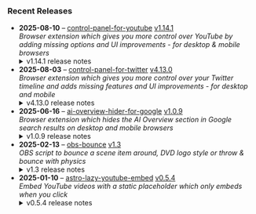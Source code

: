 ### Recent Releases

<!-- RECENT_RELEASES -->
<ul>
<li>
  <strong>2025-08-10</strong> – <a href="https://github.com/insin/control-panel-for-youtube">control-panel-for-youtube</a> <a href="https://github.com/insin/control-panel-for-youtube/releases/tag/v1.14.1">v1.14.1</a>
  <div><em>Browser extension which gives you more control over YouTube by adding missing options and UI improvements - for desktop &amp; mobile browsers</em></div>
  <details><summary>v1.14.1 release notes</summary><p>Visit the <a href="https://soitis.dev/control-panel-for-youtube" rel="nofollow">Control Panel for YouTube website</a> for installation links, more information about the extension, and FAQs. Follow <a href="https://bsky.app/profile/soitis.dev" rel="nofollow">@soitis.dev</a> on Bluesky for updates.</p>
<h2>Changes</h2>
<ul>
<li>Added a Block ads option (default: enabled)</li>
<li>Added a Disable Ambient mode option (default: enabled)</li>
<li>Enabled hiding Sponsored videos &amp; promos by default again</li>
<li>Hide Comments now also hides the Comments button in the Shorts player</li>
<li>Hide hidden videos now works in Related videos on desktop</li>
<li>Hide a Download button Premium upsell under videos on desktop</li>
<li>Fixed new YouTube dropdown type breaking features which monitor dropdowns</li>
<li>Fixed Hide Sponsored videos &amp; promos being detected by YouTube</li>
<li>Fixed Full-size theater mode not working due to YouTube CSS changes</li>
<li>Fixed hiding some ad slots on mobile after YouTube changes</li>
<li>Fixed paid content overlay not being hidden in video previews</li>
<li>Fixed Hide hidden videos in Home on desktop</li>
<li>Removed the Skip ads option since it's no longer needed</li>
</ul>
<h2>Availability</h2>

<p>This version is available for the following browsers:</p>
<p><a href="https://apps.apple.com/app/id6478456678?platform=mac" title="Safari on macOS" rel="nofollow"><img src="https://private-user-images.githubusercontent.com/226692/407980194-5521baec-f246-4a91-9615-ef602e3743b5.png?jwt=eyJ0eXAiOiJKV1QiLCJhbGciOiJIUzI1NiJ9.eyJpc3MiOiJnaXRodWIuY29tIiwiYXVkIjoicmF3LmdpdGh1YnVzZXJjb250ZW50LmNvbSIsImtleSI6ImtleTUiLCJleHAiOjE3NTUxMDUwMzYsIm5iZiI6MTc1NTEwNDczNiwicGF0aCI6Ii8yMjY2OTIvNDA3OTgwMTk0LTU1MjFiYWVjLWYyNDYtNGE5MS05NjE1LWVmNjAyZTM3NDNiNS5wbmc_WC1BbXotQWxnb3JpdGhtPUFXUzQtSE1BQy1TSEEyNTYmWC1BbXotQ3JlZGVudGlhbD1BS0lBVkNPRFlMU0E1M1BRSzRaQSUyRjIwMjUwODEzJTJGdXMtZWFzdC0xJTJGczMlMkZhd3M0X3JlcXVlc3QmWC1BbXotRGF0ZT0yMDI1MDgxM1QxNzA1MzZaJlgtQW16LUV4cGlyZXM9MzAwJlgtQW16LVNpZ25hdHVyZT1mNTI2MGIyNzg5OGM2MmFkZGE4MmI3ZDc4NWRmZWM1Yjk3NjVjMjI1OGMzMDI5MWE1NTIwODE2NTU5MWNhZjVkJlgtQW16LVNpZ25lZEhlYWRlcnM9aG9zdCJ9.U_qmOo7KfETiVYVNVSazIi2dht0KKlYScjJZVASrIZE" alt="Safari on macOS)" content-type-secured-asset="image/png" secured-asset-link="" style="max-width: 100%;"></a> <a href="https://apps.apple.com/app/id6478456678?platform=iphone" title="Safari on iOS" rel="nofollow"><img src="https://private-user-images.githubusercontent.com/226692/407979936-2370f4ea-3362-4b75-b52d-0e99dcae13f6.png?jwt=eyJ0eXAiOiJKV1QiLCJhbGciOiJIUzI1NiJ9.eyJpc3MiOiJnaXRodWIuY29tIiwiYXVkIjoicmF3LmdpdGh1YnVzZXJjb250ZW50LmNvbSIsImtleSI6ImtleTUiLCJleHAiOjE3NTUxMDUwMzYsIm5iZiI6MTc1NTEwNDczNiwicGF0aCI6Ii8yMjY2OTIvNDA3OTc5OTM2LTIzNzBmNGVhLTMzNjItNGI3NS1iNTJkLTBlOTlkY2FlMTNmNi5wbmc_WC1BbXotQWxnb3JpdGhtPUFXUzQtSE1BQy1TSEEyNTYmWC1BbXotQ3JlZGVudGlhbD1BS0lBVkNPRFlMU0E1M1BRSzRaQSUyRjIwMjUwODEzJTJGdXMtZWFzdC0xJTJGczMlMkZhd3M0X3JlcXVlc3QmWC1BbXotRGF0ZT0yMDI1MDgxM1QxNzA1MzZaJlgtQW16LUV4cGlyZXM9MzAwJlgtQW16LVNpZ25hdHVyZT04NWQ1ZmQwZmNlZTBhY2ViYzc5ZjQxM2VlYmJmODE4ZGI1ODg2NzE1ZmM2NDJhMDIzZDY1NjM0NWU2ZWE3NTAwJlgtQW16LVNpZ25lZEhlYWRlcnM9aG9zdCJ9.kWpNRKmT6lj5zXCqlUCeM_SjmY9hfn4mVXuWjBps5gU" alt="Safari on iOS" content-type-secured-asset="image/png" secured-asset-link="" style="max-width: 100%;"></a> <a href="https://chromewebstore.google.com/detail/control-panel-for-youtube/lodcanccmfbpjjpnngindkkmiehimile" title="Chrome and Chromium-based browsers" rel="nofollow"><img src="https://private-user-images.githubusercontent.com/226692/307584913-08b44d7b-61d5-49f2-9a76-607eb36fe407.png?jwt=eyJ0eXAiOiJKV1QiLCJhbGciOiJIUzI1NiJ9.eyJpc3MiOiJnaXRodWIuY29tIiwiYXVkIjoicmF3LmdpdGh1YnVzZXJjb250ZW50LmNvbSIsImtleSI6ImtleTUiLCJleHAiOjE3NTUxMDUwMzYsIm5iZiI6MTc1NTEwNDczNiwicGF0aCI6Ii8yMjY2OTIvMzA3NTg0OTEzLTA4YjQ0ZDdiLTYxZDUtNDlmMi05YTc2LTYwN2ViMzZmZTQwNy5wbmc_WC1BbXotQWxnb3JpdGhtPUFXUzQtSE1BQy1TSEEyNTYmWC1BbXotQ3JlZGVudGlhbD1BS0lBVkNPRFlMU0E1M1BRSzRaQSUyRjIwMjUwODEzJTJGdXMtZWFzdC0xJTJGczMlMkZhd3M0X3JlcXVlc3QmWC1BbXotRGF0ZT0yMDI1MDgxM1QxNzA1MzZaJlgtQW16LUV4cGlyZXM9MzAwJlgtQW16LVNpZ25hdHVyZT1mNTg3YWUyYTEwY2JmOTk4MGJkYzE3MTczYjUzNjcwNzNjMmYzNjgyOTUxNWM0Yjc4OGY5ZWNmMjllY2FlMzkwJlgtQW16LVNpZ25lZEhlYWRlcnM9aG9zdCJ9.hpYdI6yX_BcoXgw63wXsbY4Vb1JBqKoVU_mvx-FwlpM" alt="Chrome and Chromium-based browsers" content-type-secured-asset="image/png" secured-asset-link="" style="max-width: 100%;"></a> <a href="https://microsoftedge.microsoft.com/addons/detail/llinnalaegmbpmjonmfbpklchphiabfo" title="Edge and Edge Canary on Android" rel="nofollow"><img src="https://private-user-images.githubusercontent.com/226692/308582850-d5ccf576-df4a-48c8-b881-17c1e8a0c6df.png?jwt=eyJ0eXAiOiJKV1QiLCJhbGciOiJIUzI1NiJ9.eyJpc3MiOiJnaXRodWIuY29tIiwiYXVkIjoicmF3LmdpdGh1YnVzZXJjb250ZW50LmNvbSIsImtleSI6ImtleTUiLCJleHAiOjE3NTUxMDUwMzYsIm5iZiI6MTc1NTEwNDczNiwicGF0aCI6Ii8yMjY2OTIvMzA4NTgyODUwLWQ1Y2NmNTc2LWRmNGEtNDhjOC1iODgxLTE3YzFlOGEwYzZkZi5wbmc_WC1BbXotQWxnb3JpdGhtPUFXUzQtSE1BQy1TSEEyNTYmWC1BbXotQ3JlZGVudGlhbD1BS0lBVkNPRFlMU0E1M1BRSzRaQSUyRjIwMjUwODEzJTJGdXMtZWFzdC0xJTJGczMlMkZhd3M0X3JlcXVlc3QmWC1BbXotRGF0ZT0yMDI1MDgxM1QxNzA1MzZaJlgtQW16LUV4cGlyZXM9MzAwJlgtQW16LVNpZ25hdHVyZT0wZThiNDUxMWQxZWUxMTM2YjkxNGQxYWY3NzhhZWQxNTMxMzdlYzk1NzY1YzZjZmRjMWIzMjg0M2IxYjUzOTY3JlgtQW16LVNpZ25lZEhlYWRlcnM9aG9zdCJ9.TiE9GC3n8Zty8pju-tCusDXx7yOsJJh8IyjCuYSAS6s" alt="Edge and Edge Canary on Android" content-type-secured-asset="image/png" secured-asset-link="" style="max-width: 100%;"></a> <a href="https://addons.mozilla.org/firefox/addon/control-panel-for-youtube/" title="Firefox and Firefox for Android" rel="nofollow"><img src="https://private-user-images.githubusercontent.com/226692/307636781-566d72e8-bd40-43a4-9118-1768946f5b20.png?jwt=eyJ0eXAiOiJKV1QiLCJhbGciOiJIUzI1NiJ9.eyJpc3MiOiJnaXRodWIuY29tIiwiYXVkIjoicmF3LmdpdGh1YnVzZXJjb250ZW50LmNvbSIsImtleSI6ImtleTUiLCJleHAiOjE3NTUxMDUwMzYsIm5iZiI6MTc1NTEwNDczNiwicGF0aCI6Ii8yMjY2OTIvMzA3NjM2NzgxLTU2NmQ3MmU4LWJkNDAtNDNhNC05MTE4LTE3Njg5NDZmNWIyMC5wbmc_WC1BbXotQWxnb3JpdGhtPUFXUzQtSE1BQy1TSEEyNTYmWC1BbXotQ3JlZGVudGlhbD1BS0lBVkNPRFlMU0E1M1BRSzRaQSUyRjIwMjUwODEzJTJGdXMtZWFzdC0xJTJGczMlMkZhd3M0X3JlcXVlc3QmWC1BbXotRGF0ZT0yMDI1MDgxM1QxNzA1MzZaJlgtQW16LUV4cGlyZXM9MzAwJlgtQW16LVNpZ25hdHVyZT04MzZiOWFiMjdlNjY2YTNlZjM0Zjg0OWFiZmI2ZTY3NjIxMWU3ZGEwZmYyZjFhNDI2N2UwYmZlNTY5YjQ0MmNlJlgtQW16LVNpZ25lZEhlYWRlcnM9aG9zdCJ9.lAaDzsLiCeCZDOYhWm1yuzNQX_ng-AWXPORQMv3zk90" alt="Firefox and Firefox for Android" content-type-secured-asset="image/png" secured-asset-link="" style="max-width: 100%;"></a></p>
<h2>Screenshots</h2>
<h3>Hiding hidden videos which use YouTube's new thumbnail format</h3>
<p><a target="_blank" rel="noopener noreferrer" href="https://private-user-images.githubusercontent.com/226692/476347083-cb934cc5-f38f-4287-afdd-7cd3d3e4415a.gif?jwt=eyJ0eXAiOiJKV1QiLCJhbGciOiJIUzI1NiJ9.eyJpc3MiOiJnaXRodWIuY29tIiwiYXVkIjoicmF3LmdpdGh1YnVzZXJjb250ZW50LmNvbSIsImtleSI6ImtleTUiLCJleHAiOjE3NTUxMDUwMzYsIm5iZiI6MTc1NTEwNDczNiwicGF0aCI6Ii8yMjY2OTIvNDc2MzQ3MDgzLWNiOTM0Y2M1LWYzOGYtNDI4Ny1hZmRkLTdjZDNkM2U0NDE1YS5naWY_WC1BbXotQWxnb3JpdGhtPUFXUzQtSE1BQy1TSEEyNTYmWC1BbXotQ3JlZGVudGlhbD1BS0lBVkNPRFlMU0E1M1BRSzRaQSUyRjIwMjUwODEzJTJGdXMtZWFzdC0xJTJGczMlMkZhd3M0X3JlcXVlc3QmWC1BbXotRGF0ZT0yMDI1MDgxM1QxNzA1MzZaJlgtQW16LUV4cGlyZXM9MzAwJlgtQW16LVNpZ25hdHVyZT1mMDc3ZGFkZTYwNTkxOGIxOGNjM2U2MmM1MTU5ZjZmNDc1MzBiM2M5MjIxN2Q5YTcxNWFhYWE5MWMyYTA3ZjZlJlgtQW16LVNpZ25lZEhlYWRlcnM9aG9zdCJ9.Ord9kU7Lj9SpoFpYC4uLRV24fgZ7xvqY5lO2MfoIHiE"><img src="https://private-user-images.githubusercontent.com/226692/476347083-cb934cc5-f38f-4287-afdd-7cd3d3e4415a.gif?jwt=eyJ0eXAiOiJKV1QiLCJhbGciOiJIUzI1NiJ9.eyJpc3MiOiJnaXRodWIuY29tIiwiYXVkIjoicmF3LmdpdGh1YnVzZXJjb250ZW50LmNvbSIsImtleSI6ImtleTUiLCJleHAiOjE3NTUxMDUwMzYsIm5iZiI6MTc1NTEwNDczNiwicGF0aCI6Ii8yMjY2OTIvNDc2MzQ3MDgzLWNiOTM0Y2M1LWYzOGYtNDI4Ny1hZmRkLTdjZDNkM2U0NDE1YS5naWY_WC1BbXotQWxnb3JpdGhtPUFXUzQtSE1BQy1TSEEyNTYmWC1BbXotQ3JlZGVudGlhbD1BS0lBVkNPRFlMU0E1M1BRSzRaQSUyRjIwMjUwODEzJTJGdXMtZWFzdC0xJTJGczMlMkZhd3M0X3JlcXVlc3QmWC1BbXotRGF0ZT0yMDI1MDgxM1QxNzA1MzZaJlgtQW16LUV4cGlyZXM9MzAwJlgtQW16LVNpZ25hdHVyZT1mMDc3ZGFkZTYwNTkxOGIxOGNjM2U2MmM1MTU5ZjZmNDc1MzBiM2M5MjIxN2Q5YTcxNWFhYWE5MWMyYTA3ZjZlJlgtQW16LVNpZ25lZEhlYWRlcnM9aG9zdCJ9.Ord9kU7Lj9SpoFpYC4uLRV24fgZ7xvqY5lO2MfoIHiE" alt="yt-lockup-hide-hidden-videos" content-type-secured-asset="image/gif" style="max-width: 100%;"></a></p>
<h2>Donate</h2>
<p>Support Control Panel for YouTube development with a tip:</p>
<p><a href="https://ko-fi.com/jbscript" rel="nofollow"><img src="https://private-user-images.githubusercontent.com/226692/330361609-c318a7d3-695e-448d-af15-ef0b934ae168.png?jwt=eyJ0eXAiOiJKV1QiLCJhbGciOiJIUzI1NiJ9.eyJpc3MiOiJnaXRodWIuY29tIiwiYXVkIjoicmF3LmdpdGh1YnVzZXJjb250ZW50LmNvbSIsImtleSI6ImtleTUiLCJleHAiOjE3NTUxMDUwMzYsIm5iZiI6MTc1NTEwNDczNiwicGF0aCI6Ii8yMjY2OTIvMzMwMzYxNjA5LWMzMThhN2QzLTY5NWUtNDQ4ZC1hZjE1LWVmMGI5MzRhZTE2OC5wbmc_WC1BbXotQWxnb3JpdGhtPUFXUzQtSE1BQy1TSEEyNTYmWC1BbXotQ3JlZGVudGlhbD1BS0lBVkNPRFlMU0E1M1BRSzRaQSUyRjIwMjUwODEzJTJGdXMtZWFzdC0xJTJGczMlMkZhd3M0X3JlcXVlc3QmWC1BbXotRGF0ZT0yMDI1MDgxM1QxNzA1MzZaJlgtQW16LUV4cGlyZXM9MzAwJlgtQW16LVNpZ25hdHVyZT1kZjE2YTQwZjE4ZjBiNWI0MDNlNzEwYzI1MzE4ZGFkNGE2MzRkMzcxMmY1YTFlMGU5MzVlYmFiZWI2Zjk0MzMyJlgtQW16LVNpZ25lZEhlYWRlcnM9aG9zdCJ9.MegeK1VreK6vLht83rx1164mJIDgcvjTvlx9V5SRsLE" alt="Support me on Ko-fi" content-type-secured-asset="image/png" secured-asset-link="" style="max-width: 100%;"></a></p></details>
</li>
<li>
  <strong>2025-08-03</strong> – <a href="https://github.com/insin/control-panel-for-twitter">control-panel-for-twitter</a> <a href="https://github.com/insin/control-panel-for-twitter/releases/tag/v4.13.0">v4.13.0</a>
  <div><em>Browser extension which gives you more control over your Twitter timeline and adds missing features and UI improvements - for desktop and mobile</em></div>
  <details><summary>v4.13.0 release notes</summary><h2>Changes</h2>
<ul>
<li>Added an option to hide Likes in Notifications</li>
<li>Hide the Premium not-a-notification in Notifications</li>
<li>Fixed the Twitter favicon not being restored in some browsers until you get notifications</li>
</ul>
<h2>Availability</h2>
<p>New versions have to be reviewed and approved for each browser before they're available to install or upgrade to.</p>
<p>This version is available for the following browsers:</p>
<p><a href="https://apps.apple.com/app/id1668516167?platform=iphone" title="Safari on iOS" rel="nofollow"><img src="https://private-user-images.githubusercontent.com/226692/407979936-2370f4ea-3362-4b75-b52d-0e99dcae13f6.png?jwt=eyJ0eXAiOiJKV1QiLCJhbGciOiJIUzI1NiJ9.eyJpc3MiOiJnaXRodWIuY29tIiwiYXVkIjoicmF3LmdpdGh1YnVzZXJjb250ZW50LmNvbSIsImtleSI6ImtleTUiLCJleHAiOjE3NTUxMDUwMzYsIm5iZiI6MTc1NTEwNDczNiwicGF0aCI6Ii8yMjY2OTIvNDA3OTc5OTM2LTIzNzBmNGVhLTMzNjItNGI3NS1iNTJkLTBlOTlkY2FlMTNmNi5wbmc_WC1BbXotQWxnb3JpdGhtPUFXUzQtSE1BQy1TSEEyNTYmWC1BbXotQ3JlZGVudGlhbD1BS0lBVkNPRFlMU0E1M1BRSzRaQSUyRjIwMjUwODEzJTJGdXMtZWFzdC0xJTJGczMlMkZhd3M0X3JlcXVlc3QmWC1BbXotRGF0ZT0yMDI1MDgxM1QxNzA1MzZaJlgtQW16LUV4cGlyZXM9MzAwJlgtQW16LVNpZ25hdHVyZT04NWQ1ZmQwZmNlZTBhY2ViYzc5ZjQxM2VlYmJmODE4ZGI1ODg2NzE1ZmM2NDJhMDIzZDY1NjM0NWU2ZWE3NTAwJlgtQW16LVNpZ25lZEhlYWRlcnM9aG9zdCJ9.kWpNRKmT6lj5zXCqlUCeM_SjmY9hfn4mVXuWjBps5gU" alt="Safari on iOS" content-type-secured-asset="image/png" secured-asset-link="" style="max-width: 100%;"></a> <a href="https://apps.apple.com/app/id1668516167?platform=mac" title="Safari on macOS" rel="nofollow"><img src="https://private-user-images.githubusercontent.com/226692/407980194-5521baec-f246-4a91-9615-ef602e3743b5.png?jwt=eyJ0eXAiOiJKV1QiLCJhbGciOiJIUzI1NiJ9.eyJpc3MiOiJnaXRodWIuY29tIiwiYXVkIjoicmF3LmdpdGh1YnVzZXJjb250ZW50LmNvbSIsImtleSI6ImtleTUiLCJleHAiOjE3NTUxMDUwMzYsIm5iZiI6MTc1NTEwNDczNiwicGF0aCI6Ii8yMjY2OTIvNDA3OTgwMTk0LTU1MjFiYWVjLWYyNDYtNGE5MS05NjE1LWVmNjAyZTM3NDNiNS5wbmc_WC1BbXotQWxnb3JpdGhtPUFXUzQtSE1BQy1TSEEyNTYmWC1BbXotQ3JlZGVudGlhbD1BS0lBVkNPRFlMU0E1M1BRSzRaQSUyRjIwMjUwODEzJTJGdXMtZWFzdC0xJTJGczMlMkZhd3M0X3JlcXVlc3QmWC1BbXotRGF0ZT0yMDI1MDgxM1QxNzA1MzZaJlgtQW16LUV4cGlyZXM9MzAwJlgtQW16LVNpZ25hdHVyZT1mNTI2MGIyNzg5OGM2MmFkZGE4MmI3ZDc4NWRmZWM1Yjk3NjVjMjI1OGMzMDI5MWE1NTIwODE2NTU5MWNhZjVkJlgtQW16LVNpZ25lZEhlYWRlcnM9aG9zdCJ9.U_qmOo7KfETiVYVNVSazIi2dht0KKlYScjJZVASrIZE" alt="Safari on macOS)" content-type-secured-asset="image/png" secured-asset-link="" style="max-width: 100%;"></a> <a href="https://microsoftedge.microsoft.com/addons/detail/control-panel-for-twitter/foccddlibbeccjiobcnakipdpkjiijjp" title="Edge and Edge Canary on Android" rel="nofollow"><img src="https://user-images.githubusercontent.com/226692/212897573-34b1af0a-dc5a-4aa2-a1e7-ca85d3823f9f.png" alt="Edge and Edge Canary on Android" style="max-width: 100%;"></a> <a href="https://chromewebstore.google.com/detail/control-panel-for-twitter/kpmjjdhbcfebfjgdnpjagcndoelnidfj" title="Google Chrome and Chromium-based browsers" rel="nofollow"><img src="https://user-images.githubusercontent.com/226692/212897023-9e66b1b0-e1cd-44df-a4f2-3d5bda80c5f8.png" alt="Google Chrome and Chromium-based browsers" style="max-width: 100%;"></a> <a href="https://addons.mozilla.org/firefox/addon/control-panel-for-twitter/" title="Firefox and Firefox for Android" rel="nofollow"><img src="https://user-images.githubusercontent.com/226692/212897487-f3993495-2032-44a4-b0c6-1bd1d9cc56dd.png" alt="Firefox and Firefox for Android" style="max-width: 100%;"></a></p></details>
</li>
<li>
  <strong>2025-06-16</strong> – <a href="https://github.com/insin/ai-overview-hider-for-google">ai-overview-hider-for-google</a> <a href="https://github.com/insin/ai-overview-hider-for-google/releases/tag/v1.0.9">v1.0.9</a>
  <div><em>Browser extension which hides the AI Overview section in Google search results on desktop and mobile browsers</em></div>
  <details><summary>v1.0.9 release notes</summary><p>Visit the <a href="https://soitis.dev/ai-overview-hider-for-google" rel="nofollow">AI Overview Hider for Google website</a> for installation links, more information about the extension, and FAQs. Follow <a href="https://bsky.app/profile/soitis.dev" rel="nofollow">@soitis.dev</a> on Bluesky for updates.</p>
<h2>Changes</h2>
<ul>
<li>Fixed hiding AI Overview inline with other search results on desktop</li>
</ul>
<h2>Availability</h2>

<p>This version is available for the following browsers:</p>
<p><a href="https://apps.apple.com/app/ai-overview-hider-for-google/id6739935376?platform=mac" title="Safari on macOS" rel="nofollow"><img src="https://private-user-images.githubusercontent.com/226692/407980194-5521baec-f246-4a91-9615-ef602e3743b5.png?jwt=eyJ0eXAiOiJKV1QiLCJhbGciOiJIUzI1NiJ9.eyJpc3MiOiJnaXRodWIuY29tIiwiYXVkIjoicmF3LmdpdGh1YnVzZXJjb250ZW50LmNvbSIsImtleSI6ImtleTUiLCJleHAiOjE3NTUxMDUwMzYsIm5iZiI6MTc1NTEwNDczNiwicGF0aCI6Ii8yMjY2OTIvNDA3OTgwMTk0LTU1MjFiYWVjLWYyNDYtNGE5MS05NjE1LWVmNjAyZTM3NDNiNS5wbmc_WC1BbXotQWxnb3JpdGhtPUFXUzQtSE1BQy1TSEEyNTYmWC1BbXotQ3JlZGVudGlhbD1BS0lBVkNPRFlMU0E1M1BRSzRaQSUyRjIwMjUwODEzJTJGdXMtZWFzdC0xJTJGczMlMkZhd3M0X3JlcXVlc3QmWC1BbXotRGF0ZT0yMDI1MDgxM1QxNzA1MzZaJlgtQW16LUV4cGlyZXM9MzAwJlgtQW16LVNpZ25hdHVyZT1mNTI2MGIyNzg5OGM2MmFkZGE4MmI3ZDc4NWRmZWM1Yjk3NjVjMjI1OGMzMDI5MWE1NTIwODE2NTU5MWNhZjVkJlgtQW16LVNpZ25lZEhlYWRlcnM9aG9zdCJ9.U_qmOo7KfETiVYVNVSazIi2dht0KKlYScjJZVASrIZE" alt="Safari on macOS)" content-type-secured-asset="image/png" secured-asset-link="" style="max-width: 100%;"></a> <a href="https://apps.apple.com/app/ai-overview-hider-for-google/id6739935376?platform=iphone" title="Safari on iOS" rel="nofollow"><img src="https://private-user-images.githubusercontent.com/226692/407979936-2370f4ea-3362-4b75-b52d-0e99dcae13f6.png?jwt=eyJ0eXAiOiJKV1QiLCJhbGciOiJIUzI1NiJ9.eyJpc3MiOiJnaXRodWIuY29tIiwiYXVkIjoicmF3LmdpdGh1YnVzZXJjb250ZW50LmNvbSIsImtleSI6ImtleTUiLCJleHAiOjE3NTUxMDUwMzYsIm5iZiI6MTc1NTEwNDczNiwicGF0aCI6Ii8yMjY2OTIvNDA3OTc5OTM2LTIzNzBmNGVhLTMzNjItNGI3NS1iNTJkLTBlOTlkY2FlMTNmNi5wbmc_WC1BbXotQWxnb3JpdGhtPUFXUzQtSE1BQy1TSEEyNTYmWC1BbXotQ3JlZGVudGlhbD1BS0lBVkNPRFlMU0E1M1BRSzRaQSUyRjIwMjUwODEzJTJGdXMtZWFzdC0xJTJGczMlMkZhd3M0X3JlcXVlc3QmWC1BbXotRGF0ZT0yMDI1MDgxM1QxNzA1MzZaJlgtQW16LUV4cGlyZXM9MzAwJlgtQW16LVNpZ25hdHVyZT04NWQ1ZmQwZmNlZTBhY2ViYzc5ZjQxM2VlYmJmODE4ZGI1ODg2NzE1ZmM2NDJhMDIzZDY1NjM0NWU2ZWE3NTAwJlgtQW16LVNpZ25lZEhlYWRlcnM9aG9zdCJ9.kWpNRKmT6lj5zXCqlUCeM_SjmY9hfn4mVXuWjBps5gU" alt="Safari on iOS" content-type-secured-asset="image/png" secured-asset-link="" style="max-width: 100%;"></a> <a href="https://addons.mozilla.org/en-GB/firefox/addon/ai-overview-hider-for-google/" title="Firefox and Firefox for Android" rel="nofollow"><img src="https://private-user-images.githubusercontent.com/226692/399291296-c994c949-1101-4fcc-a8c3-a8d644ffc883.png?jwt=eyJ0eXAiOiJKV1QiLCJhbGciOiJIUzI1NiJ9.eyJpc3MiOiJnaXRodWIuY29tIiwiYXVkIjoicmF3LmdpdGh1YnVzZXJjb250ZW50LmNvbSIsImtleSI6ImtleTUiLCJleHAiOjE3NTUxMDUwMzYsIm5iZiI6MTc1NTEwNDczNiwicGF0aCI6Ii8yMjY2OTIvMzk5MjkxMjk2LWM5OTRjOTQ5LTExMDEtNGZjYy1hOGMzLWE4ZDY0NGZmYzg4My5wbmc_WC1BbXotQWxnb3JpdGhtPUFXUzQtSE1BQy1TSEEyNTYmWC1BbXotQ3JlZGVudGlhbD1BS0lBVkNPRFlMU0E1M1BRSzRaQSUyRjIwMjUwODEzJTJGdXMtZWFzdC0xJTJGczMlMkZhd3M0X3JlcXVlc3QmWC1BbXotRGF0ZT0yMDI1MDgxM1QxNzA1MzZaJlgtQW16LUV4cGlyZXM9MzAwJlgtQW16LVNpZ25hdHVyZT02MzEwODYwNjU4MGIwNWNiZjEwZTcwMjQ0NjdlZjhiOTBkNzVkY2FlZTA4MGJiYTg2ZjFhZDY2N2YxZDVmMWMwJlgtQW16LVNpZ25lZEhlYWRlcnM9aG9zdCJ9.fJSLijL4fq0f4LNqVpzJc_-IddXiKjXWy8DEBhNsZRQ" alt="Firefox and Firefox for Android" content-type-secured-asset="image/png" secured-asset-link="" style="max-width: 100%;"></a> <a href="https://chromewebstore.google.com/detail/ai-overview-hider-for-goo/foobohnghnhkmgpglaefdnbcjkenjpgi" title="Chrome and Chromium-based browsers" rel="nofollow"><img src="https://private-user-images.githubusercontent.com/226692/399071033-5e1c67cd-086c-415b-b055-267df80d6c13.png?jwt=eyJ0eXAiOiJKV1QiLCJhbGciOiJIUzI1NiJ9.eyJpc3MiOiJnaXRodWIuY29tIiwiYXVkIjoicmF3LmdpdGh1YnVzZXJjb250ZW50LmNvbSIsImtleSI6ImtleTUiLCJleHAiOjE3NTUxMDUwMzYsIm5iZiI6MTc1NTEwNDczNiwicGF0aCI6Ii8yMjY2OTIvMzk5MDcxMDMzLTVlMWM2N2NkLTA4NmMtNDE1Yi1iMDU1LTI2N2RmODBkNmMxMy5wbmc_WC1BbXotQWxnb3JpdGhtPUFXUzQtSE1BQy1TSEEyNTYmWC1BbXotQ3JlZGVudGlhbD1BS0lBVkNPRFlMU0E1M1BRSzRaQSUyRjIwMjUwODEzJTJGdXMtZWFzdC0xJTJGczMlMkZhd3M0X3JlcXVlc3QmWC1BbXotRGF0ZT0yMDI1MDgxM1QxNzA1MzZaJlgtQW16LUV4cGlyZXM9MzAwJlgtQW16LVNpZ25hdHVyZT02YTc0YWE1NWIyNDNhMWRjOWUyZDEyN2NiMzc0YzlkNWFkMTI3OTAxNjRhYjQ2YjgwOTM4N2M5ODEwMTJiY2Q1JlgtQW16LVNpZ25lZEhlYWRlcnM9aG9zdCJ9.4EBoNIl3Qu5meWoH4_CtTEx66I3cGhSxTDRgqNX3svQ" alt="Chrome and Chromium-based browsers" content-type-secured-asset="image/png" secured-asset-link="" style="max-width: 100%;"></a> <a href="https://microsoftedge.microsoft.com/addons/detail/ai-overview-hider-for-goo/kgnepepbdpcpjkkhomocmpohgocijgkf" title="Edge and Edge Canary on Android" rel="nofollow"><img src="https://private-user-images.githubusercontent.com/226692/399472874-649d0e77-de48-47ce-a856-db02703929cb.png?jwt=eyJ0eXAiOiJKV1QiLCJhbGciOiJIUzI1NiJ9.eyJpc3MiOiJnaXRodWIuY29tIiwiYXVkIjoicmF3LmdpdGh1YnVzZXJjb250ZW50LmNvbSIsImtleSI6ImtleTUiLCJleHAiOjE3NTUxMDUwMzYsIm5iZiI6MTc1NTEwNDczNiwicGF0aCI6Ii8yMjY2OTIvMzk5NDcyODc0LTY0OWQwZTc3LWRlNDgtNDdjZS1hODU2LWRiMDI3MDM5MjljYi5wbmc_WC1BbXotQWxnb3JpdGhtPUFXUzQtSE1BQy1TSEEyNTYmWC1BbXotQ3JlZGVudGlhbD1BS0lBVkNPRFlMU0E1M1BRSzRaQSUyRjIwMjUwODEzJTJGdXMtZWFzdC0xJTJGczMlMkZhd3M0X3JlcXVlc3QmWC1BbXotRGF0ZT0yMDI1MDgxM1QxNzA1MzZaJlgtQW16LUV4cGlyZXM9MzAwJlgtQW16LVNpZ25hdHVyZT0zMzUzMThjYTVlMWFhOTcyOWMyNTNjOWViYzFhYmMwNzRhYzU5NjZhNGQ4Yzc2YzA0NWFiODhkMjg3NzdiMDg3JlgtQW16LVNpZ25lZEhlYWRlcnM9aG9zdCJ9.17LPrc-njsfGOkqRV17EitBWNKrXgBxcViVuVFdzI1Y" alt="Edge and Edge Canary on Android" content-type-secured-asset="image/png" secured-asset-link="" style="max-width: 100%;"></a></p>
<h2>Donate</h2>
<p>Support AI Overview Hider for Google development with a tip:</p>
<p><a href="https://ko-fi.com/jbscript" rel="nofollow"><img src="https://private-user-images.githubusercontent.com/226692/330361609-c318a7d3-695e-448d-af15-ef0b934ae168.png?jwt=eyJ0eXAiOiJKV1QiLCJhbGciOiJIUzI1NiJ9.eyJpc3MiOiJnaXRodWIuY29tIiwiYXVkIjoicmF3LmdpdGh1YnVzZXJjb250ZW50LmNvbSIsImtleSI6ImtleTUiLCJleHAiOjE3NTUxMDUwMzYsIm5iZiI6MTc1NTEwNDczNiwicGF0aCI6Ii8yMjY2OTIvMzMwMzYxNjA5LWMzMThhN2QzLTY5NWUtNDQ4ZC1hZjE1LWVmMGI5MzRhZTE2OC5wbmc_WC1BbXotQWxnb3JpdGhtPUFXUzQtSE1BQy1TSEEyNTYmWC1BbXotQ3JlZGVudGlhbD1BS0lBVkNPRFlMU0E1M1BRSzRaQSUyRjIwMjUwODEzJTJGdXMtZWFzdC0xJTJGczMlMkZhd3M0X3JlcXVlc3QmWC1BbXotRGF0ZT0yMDI1MDgxM1QxNzA1MzZaJlgtQW16LUV4cGlyZXM9MzAwJlgtQW16LVNpZ25hdHVyZT1kZjE2YTQwZjE4ZjBiNWI0MDNlNzEwYzI1MzE4ZGFkNGE2MzRkMzcxMmY1YTFlMGU5MzVlYmFiZWI2Zjk0MzMyJlgtQW16LVNpZ25lZEhlYWRlcnM9aG9zdCJ9.MegeK1VreK6vLht83rx1164mJIDgcvjTvlx9V5SRsLE" alt="Support me on Ko-fi" content-type-secured-asset="image/png" secured-asset-link="" style="max-width: 100%;"></a></p></details>
</li>
<li>
  <strong>2025-02-13</strong> – <a href="https://github.com/insin/obs-bounce">obs-bounce</a> <a href="https://github.com/insin/obs-bounce/releases/tag/v1.3">v1.3</a>
  <div><em>OBS script to bounce a scene item around, DVD logo style or throw &amp; bounce with physics</em></div>
  <details><summary>v1.3 release notes</summary><ul>
<li>Added colour changing on bounces to DVD Bounce (enabled by default, requires a Color Correction filter on the source)</li>
<li>Changed initial DVD Bounce direction to always be random</li>
<li>Changed defaults:
<ul>
<li>Auto start/stop on scene change is now enabled by default</li>
<li>Lowered the default DVD bounce speed now color changing makes it more "interesting" to watch</li>
</ul>
</li>
<li>Fixed Throw &amp; Bounce not restarting if x and y velocity hit 0 in the same frame</li>
<li>Fixed using the wrong event for cleanup on OBS exit</li>
<li>Fixed getting the scene item multiple times when toggling</li>
<li>Use obs.script_log() for logging instead of print()</li>
</ul></details>
</li>
<li>
  <strong>2025-01-10</strong> – <a href="https://github.com/insin/astro-lazy-youtube-embed">astro-lazy-youtube-embed</a> <a href="https://github.com/insin/astro-lazy-youtube-embed/releases/tag/v0.5.4">v0.5.4</a>
  <div><em>Embed YouTube videos with a static placeholder which only embeds when you click</em></div>
  <details><summary>v0.5.4 release notes</summary><h3>Changed</h3>
<ul>
<li>Add missing shadow to the SVG in the "Watch on YouTube" link and reduce its size</li>
</ul></details>
</li>
</ul>
<!-- /RECENT_RELEASES -->
